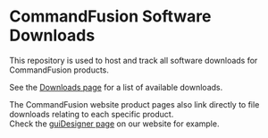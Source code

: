 # CommandFusion Software Downloads

This repository is used to host and track all software downloads for CommandFusion products.

See the [Downloads page](https://github.com/CommandFusion/Downloads/downloads) for a list of available downloads.

The CommandFusion website product pages also link directly to file downloads relating to each specific product.  
Check the [guiDesigner page](http://www.commandfusion.com/guidesigner.html) on our website for example.